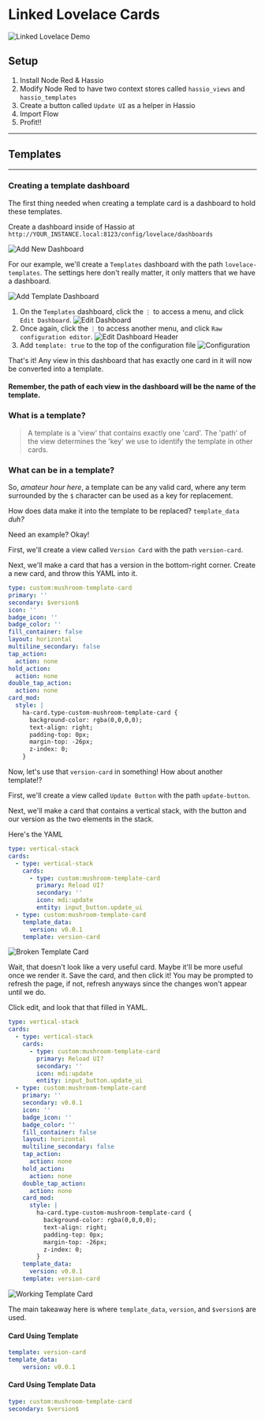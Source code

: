 # Linked Lovelace Cards

![Linked Lovelace Demo](/docs/imgs/LinkedLoveLace.gif)

## Setup

1. Install Node Red & Hassio
2. Modify Node Red to have two context stores called `hassio_views` and `hassio_templates`
3. Create a button called `Update UI` as a helper in Hassio
4. Import Flow
5. Profit!!

---

## Templates

---

### Creating a template dashboard

The first thing needed when creating a template card is a dashboard to hold these templates.

Create a dashboard inside of Hassio at `http://YOUR_INSTANCE.local:8123/config/lovelace/dashboards`

![Add New Dashboard](/docs/imgs/LovelaceDashboards.png)

For our example, we'll create a `Templates` dashboard with the path `lovelace-templates`. The settings here don't really matter, it only matters that we have a dashboard.

![Add Template Dashboard](/docs/imgs/AddNewDashboard.png)

1. On the `Templates` dashboard, click the `⋮` to access a menu, and click `Edit Dashboard`.
![Edit Dashboard](/docs/imgs/EditDashboard.png)
2. Once again, click the `⋮` to access another menu, and click `Raw configuration editor`. ![Edit Dashboard Header](/docs/imgs/RawConfigurationEditorMenu.png)
3. Add `template: true` to the top of the configuration file
![Configuration](/docs/imgs/Configuration.png)

That's it! Any view in this dashboard that has exactly one card in it will now be converted into a template.

#### **Remember, the path of each view in the dashboard will be the name of the template.**

### What is a template?

> A template is a 'view' that contains exactly one 'card'. The 'path' of the view determines the 'key' we use to identify the template in other cards.

### What can be in a template?

So, *amateur hour here*, a template can be any valid card, where any term surrounded by the `$` character can be used as a key for replacement.

How does data make it into the template to be replaced? `template_data` *duh?*

Need an example? Okay!

First, we'll create a view called `Version Card` with the path `version-card`.

Next, we'll make a card that has a version in the bottom-right corner. Create a new card, and throw this YAML into it.

```yaml
type: custom:mushroom-template-card
primary: ''
secondary: $version$
icon: ''
badge_icon: ''
badge_color: ''
fill_container: false
layout: horizontal
multiline_secondary: false
tap_action:
  action: none
hold_action:
  action: none
double_tap_action:
  action: none
card_mod:
  style: |
    ha-card.type-custom-mushroom-template-card {
      background-color: rgba(0,0,0,0);
      text-align: right;
      padding-top: 0px;
      margin-top: -26px;
      z-index: 0;
    }
```

Now, let's use that `version-card` in something! How about another template!?

First, we'll create a view called `Update Button` with the path `update-button`.

Next, we'll make a card that contains a vertical stack, with the button and our version as the two elements in the stack. 

Here's the YAML

```yaml
type: vertical-stack
cards:
  - type: vertical-stack
    cards:
      - type: custom:mushroom-template-card
        primary: Reload UI?
        secondary: ''
        icon: mdi:update
        entity: input_button.update_ui
  - type: custom:mushroom-template-card
    template_data:
      version: v0.0.1
    template: version-card
```

![Broken Template Card](/docs/imgs/BrokenTemplate.png)

Wait, that doesn't look like a very useful card. Maybe it'll be more useful once we render it. Save the card, and then click it! You may be prompted to refresh the page, if not, refresh anyways since the changes won't appear until we do.

Click edit, and look that that filled in YAML.

```yaml
type: vertical-stack
cards:
  - type: vertical-stack
    cards:
      - type: custom:mushroom-template-card
        primary: Reload UI?
        secondary: ''
        icon: mdi:update
        entity: input_button.update_ui
  - type: custom:mushroom-template-card
    primary: ''
    secondary: v0.0.1
    icon: ''
    badge_icon: ''
    badge_color: ''
    fill_container: false
    layout: horizontal
    multiline_secondary: false
    tap_action:
      action: none
    hold_action:
      action: none
    double_tap_action:
      action: none
    card_mod:
      style: |
        ha-card.type-custom-mushroom-template-card {
          background-color: rgba(0,0,0,0);
          text-align: right;
          padding-top: 0px;
          margin-top: -26px;
          z-index: 0;
        }
    template_data:
      version: v0.0.1
    template: version-card
```

![Working Template Card](/docs/imgs/WorkingTemplate.png)

The main takeaway here is where `template_data`, `version`, and `$version$` are used.

#### **Card Using Template**

```yaml
template: version-card
template_data:
    version: v0.0.1
```

#### **Card Using Template Data**

```yaml
type: custom:mushroom-template-card
secondary: $version$
```
